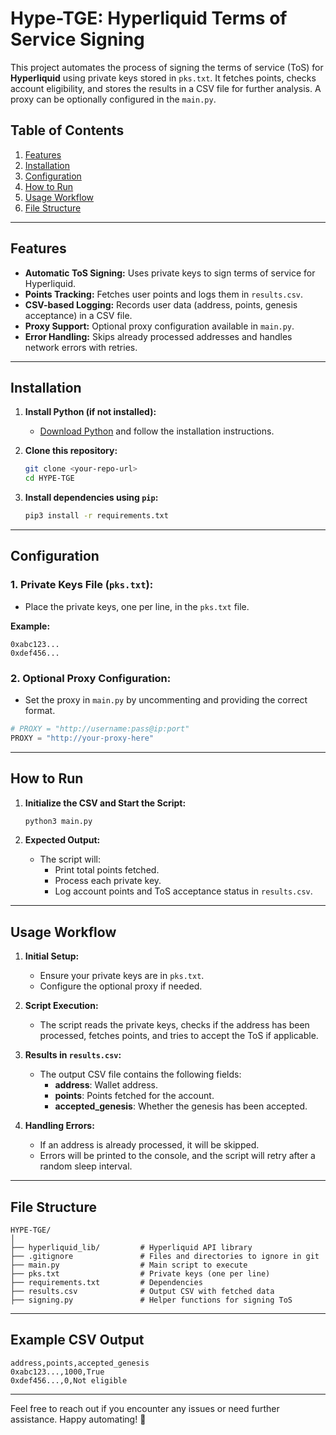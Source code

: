 
# Hype-TGE: Hyperliquid Terms of Service Signing

This project automates the process of signing the terms of service (ToS) for **Hyperliquid** using private keys stored in `pks.txt`. It fetches points, checks account eligibility, and stores the results in a CSV file for further analysis. A proxy can be optionally configured in the `main.py`.

## Table of Contents

1. [Features](#features)  
2. [Installation](#installation)  
3. [Configuration](#configuration)  
4. [How to Run](#how-to-run)  
5. [Usage Workflow](#usage-workflow)  
6. [File Structure](#file-structure)

---

## Features

- **Automatic ToS Signing:** Uses private keys to sign terms of service for Hyperliquid.
- **Points Tracking:** Fetches user points and logs them in `results.csv`.
- **CSV-based Logging:** Records user data (address, points, genesis acceptance) in a CSV file.
- **Proxy Support:** Optional proxy configuration available in `main.py`.
- **Error Handling:** Skips already processed addresses and handles network errors with retries.

---

## Installation

1. **Install Python (if not installed):**
   - [Download Python](https://www.python.org/downloads/) and follow the installation instructions.
   
2. **Clone this repository:**
   ```bash
   git clone <your-repo-url>
   cd HYPE-TGE
   ```

3. **Install dependencies using `pip`:**
   ```bash
   pip3 install -r requirements.txt
   ```

---

## Configuration

### 1. **Private Keys File (`pks.txt`):**
   - Place the private keys, one per line, in the `pks.txt` file.

   **Example:**
   ```
   0xabc123...
   0xdef456...
   ```

### 2. **Optional Proxy Configuration:**
   - Set the proxy in `main.py` by uncommenting and providing the correct format.

   ```python
   # PROXY = "http://username:pass@ip:port"
   PROXY = "http://your-proxy-here"
   ```

---

## How to Run

1. **Initialize the CSV and Start the Script:**

   ```bash
   python3 main.py
   ```

2. **Expected Output:**
   - The script will:
     - Print total points fetched.
     - Process each private key.
     - Log account points and ToS acceptance status in `results.csv`.

---

## Usage Workflow

1. **Initial Setup:**
   - Ensure your private keys are in `pks.txt`.
   - Configure the optional proxy if needed.

2. **Script Execution:**
   - The script reads the private keys, checks if the address has been processed, fetches points, and tries to accept the ToS if applicable.

3. **Results in `results.csv`:**
   - The output CSV file contains the following fields:
     - **address**: Wallet address.
     - **points**: Points fetched for the account.
     - **accepted_genesis**: Whether the genesis has been accepted.

4. **Handling Errors:**
   - If an address is already processed, it will be skipped.
   - Errors will be printed to the console, and the script will retry after a random sleep interval.

---

## File Structure

```
HYPE-TGE/
│
├── hyperliquid_lib/         # Hyperliquid API library
├── .gitignore               # Files and directories to ignore in git
├── main.py                  # Main script to execute
├── pks.txt                  # Private keys (one per line)
├── requirements.txt         # Dependencies
├── results.csv              # Output CSV with fetched data
├── signing.py               # Helper functions for signing ToS
```

---

## Example CSV Output

```
address,points,accepted_genesis
0xabc123...,1000,True
0xdef456...,0,Not eligible
```

---

Feel free to reach out if you encounter any issues or need further assistance. Happy automating! 🎉
